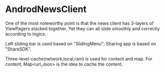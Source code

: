 # AndrodNewsClient


One of the most noteworthy point is that the news client has 3-layers of ViewPagers stacked together. Yet they can all slide smoothly and 
correctly according to logics.

Left sliding bar is used based on "SlidingMenu"; Sharing app is based on "ShareSDK".

Three-level-cache(network,local,ram) is used for content and map. For content, Map<url,Json> is the idea to cache the content. 
